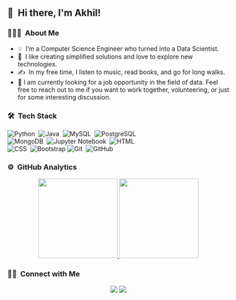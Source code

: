 ## 👋  &nbsp;Hi there, I'm Akhil! 
 

### 👨🏻‍💻 &nbsp;About Me


- 💡 &nbsp;I’m a Computer Science Engineer who turned into a Data Scientist.
- 🌱 &nbsp;I like creating simplified solutions and love to explore new technologies.
- ✍️ &nbsp;In my free time, I listen to music, read books, and go for long walks. 
- 💬&nbsp;I am currently looking for a job opportunity in the field of data. Feel free to reach out to me if you want to work together, volunteering, or just for some interesting discussion.
<!--I like to do data analysis, modelling and visualization. I am a quick learner and love to explore new technolgies.\-->
<!-- 🎓 &nbsp;I recently graduated with Masters in Computer Science from University of Colorado, Denver in May 2020.\ -->
<!--🌱 &nbsp;I am currently learning more about System Design for Big Data, Cloud Architecture and Web Scraping or I'm on track for learning more about Artificial Intelligence, Systems Design, and Cloud Architecture..\ -->
<!--✉️ &nbsp;You can shoot me an email at datascientist.shweta@gmail.com! I'll try to respond as soon as I can.\ -->
<!-- 📄 &nbsp;Please have a look at my [Résumé](https://shweta-yadav15.github.io/Shweta_Resume.pdf) for more details about me. I'm open to feedback and suggestions! -->


### 🛠 &nbsp;Tech Stack

![Python](https://img.shields.io/badge/-Python-333333?style=flat&logo=python)&nbsp;
![Java](https://img.shields.io/badge/-Java-333333?style=flat&logo=Java&logoColor=FFA518)&nbsp;
![MySQL](https://shields.io/badge/MySQL-lightgrey?logo=mysql&style=plastic&logoColor=white&labelColor=blue)&nbsp;
![PostgreSQL](https://img.shields.io/badge/-PostgreSQL-333333?style=flat&logo=PostgreSQL)&nbsp;\
![MongoDB](https://img.shields.io/badge/-MongoDB-333333?style=flat&logo=MongoDB)&nbsp;
![Jupyter Notebook](https://img.shields.io/badge/-JupyterNotebook-333333?style=flat&logo=Jupyter)&nbsp;
![HTML](https://img.shields.io/badge/-HTML-333333?style=flat&logo=HTML5)&nbsp;\
![CSS](https://img.shields.io/badge/-CSS-333333?style=flat&logo=CSS3&logoColor=1572B6)&nbsp;
![Bootstrap](https://img.shields.io/badge/-Bootstrap-333333?style=flat&logo=bootstrap&logoColor=563D7C)
![Git](https://img.shields.io/badge/-Git-333333?style=flat&logo=git)&nbsp;
![GitHub](https://img.shields.io/badge/-GitHub-333333?style=flat&logo=github)&nbsp;


### ⚙️ &nbsp;GitHub Analytics

<p align="center">
<a href="https://github.com/AVS1508">
  <img height="180em" src="https://github-readme-stats-eight-theta.vercel.app/api?username=surapuramakhil&show_icons=true&theme=dracula&include_all_commits=true&count_private=true" />
  <img height="180em" src="https://github-readme-stats-eight-theta.vercel.app/api/top-langs/?username=surapuramakhil&layout=compact&exclude_lang=java+r&theme=vue-dark" />
</a>
</p>

### 🤝🏻 &nbsp;Connect with Me

<p align="center">
<a href="https://www.linkedin.com/in/surapuramakhil"><img src="https://img.shields.io/badge/-Akhil%20Surapuram-0077B5?style=flat-square&logo=Linkedin&logoColor=white"/></a>
<a href="mailto:surapuramakhil@gmail.com"><img src="https://img.shields.io/badge/-Email me-D14836?style=flat-square&logo=Gmail&logoColor=white"/></a>
</p>
